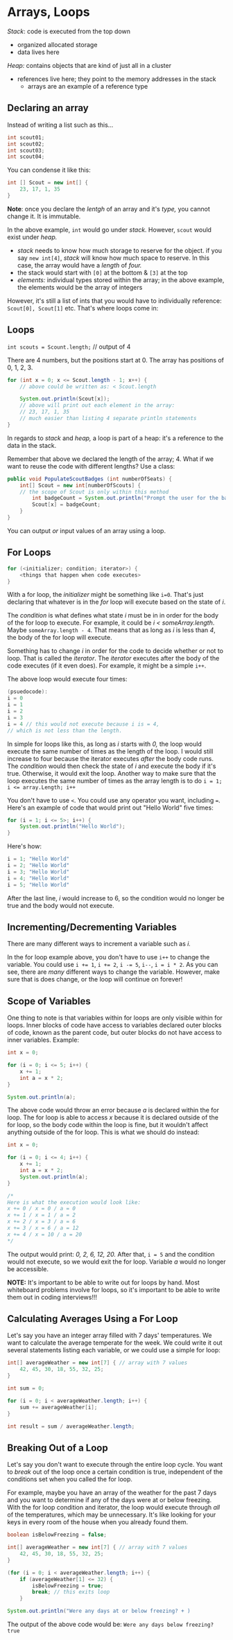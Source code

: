 # Arrays, Loops

*Stack*: code is executed from the top down
- organized allocated storage
- data lives here

*Heap:* contains objects that are kind of just all in a cluster
- references live here; they point to the memory addresses in the stack
  - arrays are an example of a reference type

## Declaring an array

Instead of writing a list such as this...

```java
int scout01;
int scout02;
int scout03;
int scout04;
```

You can condense it like this:

```java
int [] Scout = new int[] {
    23, 17, 1, 35
}
```

**Note**: once you declare the *lentgh* of an array and it's *type,* you cannot change it. It is immutable.

In the above example, `int` would go under *stack.* However, `scout` would exist under *heap.*
- *stack* needs to know how much storage to reserve for the object. if you say `new int[4]`, *stack* will know how much space to reserve. In this case, the array would have a *length* of *four.*
- the stack would start with `[0]` at the bottom & `[3]` at the top
- *elements:* individual types stored within the array; in the above example, the elements would be the array of integers

However, it's still a list of ints that you would have to individually reference: `Scout[0], Scout[1]` etc. That's where loops come in:

## Loops

`int scouts = Scount.length;` // output of 4

There are 4 numbers, but the positions start at 0. The array has positions of 0, 1, 2, 3.

```java
for (int x = 0; x <= Scout.length - 1; x++) {
    // above could be written as: < Scout.length

    System.out.println(Scout[x]);
    // above will print out each element in the array:
    // 23, 17, 1, 35
    // much easier than listing 4 separate println statements
}
```

In regards to *stack* and *heap,* a loop is part of a heap: it's a reference to the data in the stack.

Remember that above we declared the length of the array; 4. What if we want to reuse the code with different lengths? Use a class:

```java
public void PopulateScoutBadges (int numberOfSeats) {
    int[] Scout = new int[numberOfScouts] {
    // the scope of Scout is only within this method
        int badgeCount = System.out.println("Prompt the user for the badge count for Scout[x].");
        Scout[x] = badgeCount;
    }
}
```

You can output *or* input values of an array using a loop.

## For Loops

```java
for (<initializer; condition; iterator>) {
    <things that happen when code executes>
}
```

With a for loop, the *initializer* might be something like `i=0`. That's just declaring that whatever is in the *for* loop will execute based on the state of *i*.

The *condition* is what defines what state *i* must be in in order for the body of the for loop to execute. For example, it could be *i < someArray.length*. Maybe `someArray.length - 4`. That means that as long as *i* is less than *4*, the body of the for loop will execute.

Something has to change *i* in order for the code to decide whether or not to loop. That is called the *iterator*. The *iterator* executes after the body of the code executes (if it even does). For example, it might be a simple `i++`.

The above loop would execute four times:

```java
(psuedocode):
i = 0
i = 1
i = 2
i = 3
i = 4 // this would not execute because i is = 4,
// which is not less than the length.
```

In simple for loops like this, as long as *i* starts with *0,* the loop would execute the same number of times as the length of the loop. I would still increase to four because the iterator executes *after* the body code runs. The *condition* would then check the state of *i* and execute the body if it's true. Otherwise, it would exit the loop. Another way to make sure that the loop executes the same number of times as the array length is to do `i = 1; i <= array.Length; i++`

You don't have to use `<`. You could use any operator you want, including `=`. Here's an example of code that would print out "Hello World" five times:

```java
for (i = 1; i <= 5>; i++) {
    System.out.println("Hello World");
}
```

Here's how:

```java
i = 1; "Hello World"
i = 2; "Hello World"
i = 3; "Hello World"
i = 4; "Hello World"
i = 5; "Hello World" 
```

After the last line, *i* would increase to 6, so the condition would no longer be true and the body would not execute.

## Incrementing/Decrementing Variables

There are many different ways to increment a variable such as *i.*

In the for loop example above, you don't have to use `i++` to change the variable. You could use `i += 1`, `i += 2`, `i -= 5`, `i--`, `i = i * 2`. As you can see, there are *many* different ways to change the variable. However, make sure that is does change, or the loop will continue on forever!

## Scope of Variables

One thing to note is that variables within for loops are only visible within for loops. Inner blocks of code have access to variables declared outer blocks of code, known as the parent code, but outer blocks do not have access to inner variables. Example:

```java
int x = 0;

for (i = 0; i <= 5; i++) {
    x += 1;
    int a = x * 2;
}

System.out.println(a);
```

The above code would throw an error because *a* is declared within the for loop. The for loop is able to access *x* because it is declared outside of the for loop, so the body code within the loop is fine, but it wouldn't affect anything outside of the for loop. This is what we should do instead:

```java
int x = 0;

for (i = 0; i <= 4; i++) {
    x += 1;
    int a = x * 2;
    System.out.println(a);
}

/*
Here is what the execution would look like:
x += 0 / x = 0 / a = 0
x += 1 / x = 1 / a = 2
x += 2 / x = 3 / a = 6
x += 3 / x = 6 / a = 12
x += 4 / x = 10 / a = 20
*/
```

The output would print: *0, 2, 6, 12, 20.* After that, `i = 5` and the condition would not execute, so we would exit the for loop. Variable *a* would no longer be accessible.

**NOTE:** It's important to be able to write out for loops by hand. Most whiteboard problems involve for loops, so it's important to be able to write them out in coding interviews!!!

## Calculating Averages Using a For Loop

Let's say you have an integer array filled with 7 days' temperatures. We want to calculate the average temperate for the week. We could write it out several statements listing each variable, or we could use a simple for loop:

```java
int[] averageWeather = new int[7] { // array with 7 values
    42, 45, 30, 18, 55, 32, 25;
}

int sum = 0;

for (i = 0; i < averageWeather.length; i++) {
    sum += averageWeather[i];
}

int result = sum / averageWeather.length;
```

## Breaking Out of a Loop

Let's say you don't want to execute through the entire loop cycle. You want to *break* out of the loop once a certain condition is true, independent of the conditions set when you called the for loop.

For example, maybe you have an array of the weather for the past 7 days and you want to determine if any of the days were at or below freezing. With the for loop condition and iterator, the loop would execute through *all* of the temperatures, which may be unnecessary. It's like looking for your keys in every room of the house when you already found them.

```java
boolean isBelowFreezing = false;

int[] averageWeather = new int[7] { // array with 7 values
    42, 45, 30, 18, 55, 32, 25;
}

(for (i = 0; i < averageWeather.length; i++) {
    if (averageWeather[1] <= 32) {
        isBelowFreezing = true;
        break; // this exits loop
    }

System.out.println("Were any days at or below freezing? + )
```

The output of the above code would be: `Were any days below freezing? true`